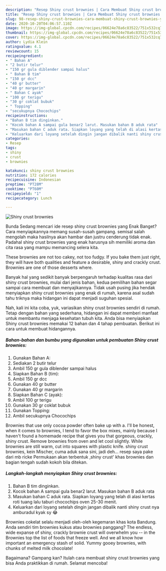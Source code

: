 ```yaml
---
description: "Resep Shiny crust brownies | Cara Membuat Shiny crust brownies Yang Mudah Dan Praktis"
title: "Resep Shiny crust brownies | Cara Membuat Shiny crust brownies Yang Mudah Dan Praktis"
slug: 98-resep-shiny-crust-brownies-cara-membuat-shiny-crust-brownies-yang-mudah-dan-praktis
date: 2020-10-20T04:06:57.110Z
image: https://img-global.cpcdn.com/recipes/06624e78a6c83522/751x532cq70/shiny-crust-brownies-foto-resep-utama.jpg
thumbnail: https://img-global.cpcdn.com/recipes/06624e78a6c83522/751x532cq70/shiny-crust-brownies-foto-resep-utama.jpg
cover: https://img-global.cpcdn.com/recipes/06624e78a6c83522/751x532cq70/shiny-crust-brownies-foto-resep-utama.jpg
author: Lydia Klein
ratingvalue: 4.1
reviewcount: 15
recipeingredient:
- " Bahan A"
- "2 butir telur"
- "150 gr gula diblender sampai halus"
- " Bahan B tim"
- "150 gr dcc"
- "40 gr butter"
- "40 gr margarin"
- " Bahan C ayak"
- "100 gr terigu"
- "30 gr coklat bubuk"
- " Topping"
- "secukupnya Chocochips"
recipeinstructions:
- "Bahan B tim dinginkan."
- "Kocok bahan A sampai gula benar2 larut. Masukan bahan B aduk rata"
- "Masukan bahan C aduk rata. Siapkan loyang yang telah di alasi kertas roti tuang lalu taburi chocochips oven 25-30 menit."
- "Keluarkan dari loyang setelah dingin jangan dibalik nanti shiny crust nya amburadul kyak sy 😂"
categories:
- Resep
tags:
- shiny
- crust
- brownies

katakunci: shiny crust brownies 
nutrition: 172 calories
recipecuisine: Indonesian
preptime: "PT28M"
cooktime: "PT60M"
recipeyield: "1"
recipecategory: Lunch

---
```



![Shiny crust brownies](https://img-global.cpcdn.com/recipes/06624e78a6c83522/751x532cq70/shiny-crust-brownies-foto-resep-utama.jpg)

Bunda Sedang mencari ide resep shiny crust brownies yang Enak Banget? Cara menyiapkannya memang susah-susah gampang. semisal salah mengolah maka hasilnya akan hambar dan justru cenderung tidak enak. Padahal shiny crust brownies yang enak harusnya sih memiliki aroma dan cita rasa yang mampu memancing selera kita.

These brownies are not too cakey, not too fudgy. If you bake them just right, they will have both qualities and feature a desirable, shiny and crackly crust. Brownies are one of those desserts where.

Banyak hal yang sedikit banyak berpengaruh terhadap kualitas rasa dari shiny crust brownies, mulai dari jenis bahan, kedua pemilihan bahan segar sampai cara membuat dan menyajikannya. Tidak usah pusing jika hendak menyiapkan shiny crust brownies yang enak di rumah, karena asal sudah tahu triknya maka hidangan ini dapat menjadi suguhan spesial.


Nah, kali ini kita coba, yuk, variasikan shiny crust brownies sendiri di rumah. Tetap dengan bahan yang sederhana, hidangan ini dapat memberi manfaat untuk membantu menjaga kesehatan tubuh kita. Anda bisa menyiapkan Shiny crust brownies memakai 12 bahan dan 4 tahap pembuatan. Berikut ini cara untuk membuat hidangannya.

<!--inarticleads1-->

##### Bahan-bahan dan bumbu yang digunakan untuk pembuatan Shiny crust brownies:

1. Gunakan  Bahan A:
1. Sediakan 2 butir telur
1. Ambil 150 gr gula diblender sampai halus
1. Siapkan  Bahan B (tim):
1. Ambil 150 gr dcc
1. Gunakan 40 gr butter
1. Gunakan 40 gr margarin
1. Siapkan  Bahan C (ayak):
1. Ambil 100 gr terigu
1. Gunakan 30 gr coklat bubuk
1. Gunakan  Topping:
1. Ambil secukupnya Chocochips


Brownies that use only cocoa powder often bake up with a. I&#39;ll be honest, when it comes to brownies, I tend to favor the box mixes, mainly because I haven&#39;t found a homemade recipe that gives you that gorgeous, crackly, shiny crust. Remove brownies from oven and let cool slightly. While brownies are still warm, cut into squares with plastic knife. shiny crust brownies, kein Mischer, cuma aduk sana sini, jadi deh… resep saya pake dari mb ricke Permukaan akan terbentuk ‚shiny crust&#39; khas brownies dan bagian tengah sudah kokoh bila ditekan. 

<!--inarticleads2-->

##### Langkah-langkah menyiapkan Shiny crust brownies:

1. Bahan B tim dinginkan.
1. Kocok bahan A sampai gula benar2 larut. Masukan bahan B aduk rata
1. Masukan bahan C aduk rata. Siapkan loyang yang telah di alasi kertas roti tuang lalu taburi chocochips oven 25-30 menit.
1. Keluarkan dari loyang setelah dingin jangan dibalik nanti shiny crust nya amburadul kyak sy 😂


Brownies cokelat selalu menjadi oleh-oleh kegemaran khas kota Bandung. Anda sendiri tim brownies kukus atau brownies panggang? The endless, wide expanse of shiny, crackly brownie crust will overwhelm you -- in the Brownies top the list of foods that freeze well. And we all know how important an emergency stash of solid. Yummy gooey brownies, with chunks of melted milk chocolate! 

Bagaimana? Gampang kan? Itulah cara membuat shiny crust brownies yang bisa Anda praktikkan di rumah. Selamat mencoba!
